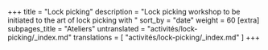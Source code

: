 +++
title = "Lock picking"
description = "Lock picking workshop to be initiated to the art of lock picking with "
sort_by = "date"
weight = 60
[extra]
subpages_title = "Ateliers"
untranslated = "activités/lock-picking/_index.md"
translations = [
    "activités/lock-picking/_index.md"
]
+++
